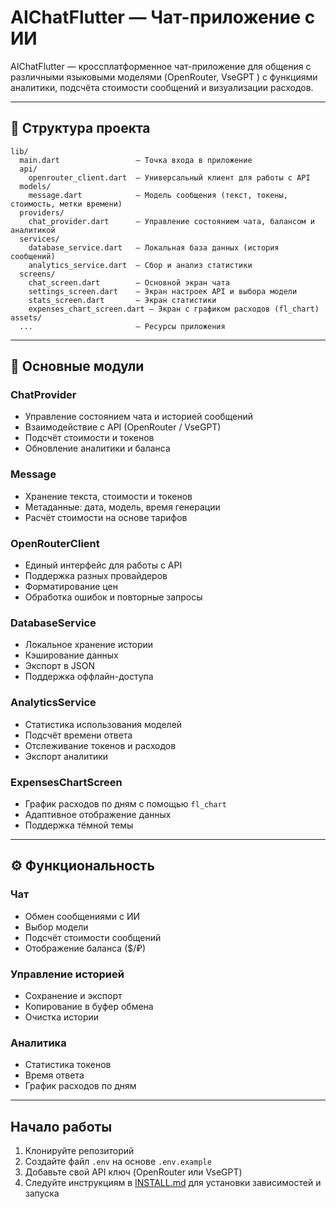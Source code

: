 # AIChatFlutter — Чат-приложение с ИИ

AIChatFlutter — кроссплатформенное чат-приложение для общения с различными языковыми моделями (OpenRouter, VseGPT ) с функциями аналитики, подсчёта стоимости сообщений и визуализации расходов.

---

## 📂 Структура проекта

```
lib/
  main.dart                 — Точка входа в приложение
  api/
    openrouter_client.dart  — Универсальный клиент для работы с API
  models/
    message.dart            — Модель сообщения (текст, токены, стоимость, метки времени)
  providers/
    chat_provider.dart      — Управление состоянием чата, балансом и аналитикой
  services/
    database_service.dart   — Локальная база данных (история сообщений)
    analytics_service.dart  — Сбор и анализ статистики
  screens/
    chat_screen.dart        — Основной экран чата
    settings_screen.dart    — Экран настроек API и выбора модели
    stats_screen.dart       — Экран статистики
    expenses_chart_screen.dart — Экран с графиком расходов (fl_chart)
assets/
  ...                       — Ресурсы приложения
```

---

## 🧩 Основные модули

### **ChatProvider**
- Управление состоянием чата и историей сообщений  
- Взаимодействие с API (OpenRouter / VseGPT)  
- Подсчёт стоимости и токенов  
- Обновление аналитики и баланса  

### **Message**
- Хранение текста, стоимости и токенов  
- Метаданные: дата, модель, время генерации  
- Расчёт стоимости на основе тарифов  

### **OpenRouterClient**
- Единый интерфейс для работы с API  
- Поддержка разных провайдеров  
- Форматирование цен  
- Обработка ошибок и повторные запросы  

### **DatabaseService**
- Локальное хранение истории  
- Кэширование данных  
- Экспорт в JSON  
- Поддержка оффлайн-доступа  

### **AnalyticsService**
- Статистика использования моделей  
- Подсчёт времени ответа  
- Отслеживание токенов и расходов  
- Экспорт аналитики  

### **ExpensesChartScreen**
- График расходов по дням с помощью `fl_chart`  
- Адаптивное отображение данных  
- Поддержка тёмной темы  

---

## ⚙️ Функциональность

### Чат
- Обмен сообщениями с ИИ  
- Выбор модели  
- Подсчёт стоимости сообщений  
- Отображение баланса ($/₽)  

### Управление историей
- Сохранение и экспорт  
- Копирование в буфер обмена  
- Очистка истории  

### Аналитика
- Статистика токенов  
- Время ответа  
- График расходов по дням

---

## Начало работы

1. Клонируйте репозиторий
2. Создайте файл `.env` на основе `.env.example`
3. Добавьте свой API ключ (OpenRouter или VseGPT)
4. Следуйте инструкциям в [INSTALL.md](INSTALL.md) для установки зависимостей и запуска

```

